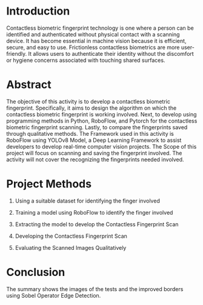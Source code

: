 # Introduction
Contactless biometric fingerprint technology is one where a person can be identified and authenticated without physical contact with a scanning device. It has become essential in machine vision because it is efficient, secure, and easy to use. Frictionless contactless biometrics are more user-friendly. It allows users to authenticate their identity without the discomfort or hygiene concerns associated with touching shared surfaces.


# Abstract

The objective of this activity is to develop a contactless biometric fingerprint. Specifically, it aims to design the algorithm on which the contactless biometric fingerprint is working involved. Next, to develop using programming methods in Python, RoboFlow, and Pytorch for the contactless biometric fingerprint scanning. Lastly, to compare the fingerprints saved through qualitative methods. The Framework used in this activity is RoboFlow using YOLOv8 Model, a Deep Learning Framework to assist developers to develop real-time computer vision projects. The Scope of this project will focus on scanning and saving the fingerprint involved. The activity will not cover the recognizing the fingerprints needed involved.


# Project Methods

1. Using a suitable dataset for identifying the finger involved

2. Training a model using RoboFlow to identify the finger involved

3. Extracting the model to develop the Contactless Fingerprint Scan

4. Developing the Contactless Fingerprint Scan

5. Evaluating the Scanned Images Qualitatively

# Conclusion

The summary shows the images of the tests and the improved borders using Sobel Operator Edge Detection.


